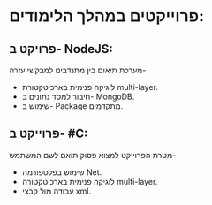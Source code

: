 # פרוייקטים במהלך הלימודים:
פרויקט ב- NodeJS:
-
מערכת תיאום בין מתנדבים למבקשי עזרה-
- לוגיקה פנימית בארכיטקטורת multi-layer.
- חיבור למסד נתונים ב- MongoDB.
- שימוש ב- Package מתקדמים.

פרוייקט ב- #C:
-
מטרת הפרוייקט למצוא פסוק תואם לשם המשתמש-
- שימוש בפלטפורמה Net.
- לוגיקה פנימית בארכיטקטורה multi-layer.
- עבודה מול קבצי xml.



